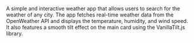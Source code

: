 A simple and interactive weather app that allows users to search for the weather of any city. The app fetches real-time weather data from the OpenWeather API and displays the temperature, humidity, and wind speed. It also features a smooth tilt effect on the main card using the VanillaTilt.js library.
